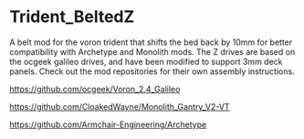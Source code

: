 # Trident_BeltedZ
A belt mod for the voron trident that shifts the bed back by 10mm for better compatibility with Archetype and Monolith mods. The Z drives are based on the ocgeek galileo drives, and have been modified to support 3mm deck panels. Check out the mod repositories for their own assembly instructions.


https://github.com/ocgeek/Voron_2.4_Galileo

https://github.com/CloakedWayne/Monolith_Gantry_V2-VT

https://github.com/Armchair-Engineering/Archetype
